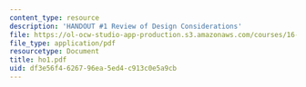 ```yaml
---
content_type: resource
description: 'HANDOUT #1 Review of Design Considerations'
file: https://ol-ocw-studio-app-production.s3.amazonaws.com/courses/16-20-structural-mechanics-fall-2002/df3e56f4626796ea5ed4c913c0e5a9cb_ho1.pdf
file_type: application/pdf
resourcetype: Document
title: ho1.pdf
uid: df3e56f4-6267-96ea-5ed4-c913c0e5a9cb
---
```

